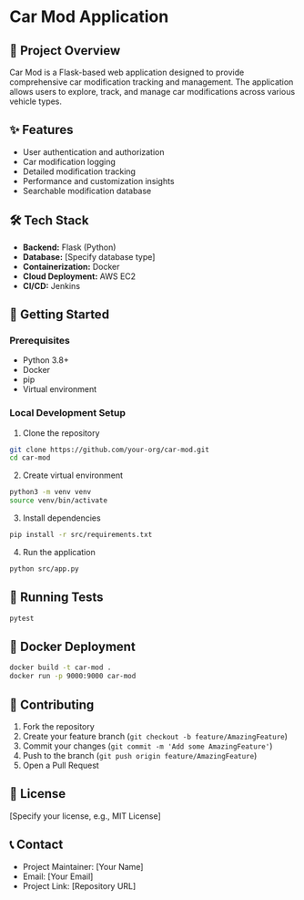# Car Mod Application

## 🚗 Project Overview

Car Mod is a Flask-based web application designed to provide comprehensive car modification tracking and management. The application allows users to explore, track, and manage car modifications across various vehicle types.

## ✨ Features

- User authentication and authorization
- Car modification logging
- Detailed modification tracking
- Performance and customization insights
- Searchable modification database

## 🛠 Tech Stack

- **Backend:** Flask (Python)
- **Database:** [Specify database type]
- **Containerization:** Docker
- **Cloud Deployment:** AWS EC2
- **CI/CD:** Jenkins

## 🚀 Getting Started

### Prerequisites

- Python 3.8+
- Docker
- pip
- Virtual environment

### Local Development Setup

1. Clone the repository
```bash
git clone https://github.com/your-org/car-mod.git
cd car-mod
```

2. Create virtual environment
```bash
python3 -m venv venv
source venv/bin/activate
```

3. Install dependencies
```bash
pip install -r src/requirements.txt
```

4. Run the application
```bash
python src/app.py
```

## 🧪 Running Tests

```bash
pytest
```

## 🐳 Docker Deployment

```bash
docker build -t car-mod .
docker run -p 9000:9000 car-mod
```

## 🤝 Contributing

1. Fork the repository
2. Create your feature branch (`git checkout -b feature/AmazingFeature`)
3. Commit your changes (`git commit -m 'Add some AmazingFeature'`)
4. Push to the branch (`git push origin feature/AmazingFeature`)
5. Open a Pull Request

## 📄 License

[Specify your license, e.g., MIT License]

## 📞 Contact

- Project Maintainer: [Your Name]
- Email: [Your Email]
- Project Link: [Repository URL]